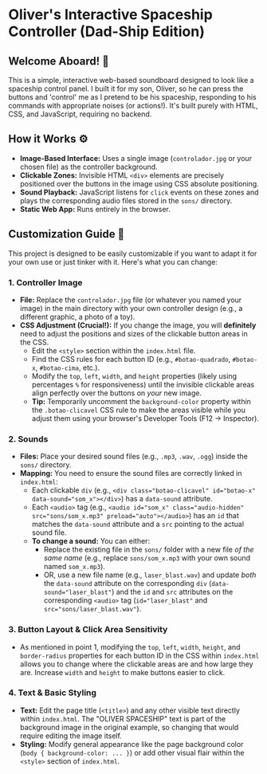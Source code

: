 # Oliver's Interactive Spaceship Controller (Dad-Ship Edition)

## Welcome Aboard! 👋

This is a simple, interactive web-based soundboard designed to look like a spaceship control panel. I built it for my son, Oliver, so he can press the buttons and 'control' me as I pretend to be his spaceship, responding to his commands with appropriate noises (or actions!). It's built purely with HTML, CSS, and JavaScript, requiring no backend.

## How it Works ⚙️

*   **Image-Based Interface:** Uses a single image (`controlador.jpg` or your chosen file) as the controller background.
*   **Clickable Zones:** Invisible HTML `<div>` elements are precisely positioned over the buttons in the image using CSS absolute positioning.
*   **Sound Playback:** JavaScript listens for `click` events on these zones and plays the corresponding audio files stored in the `sons/` directory.
*   **Static Web App:** Runs entirely in the browser.

## Customization Guide 🔧

This project is designed to be easily customizable if you want to adapt it for your own use or just tinker with it. Here's what you can change:

### 1. Controller Image

*   **File:** Replace the `controlador.jpg` file (or whatever you named your image) in the main directory with your own controller design (e.g., a different graphic, a photo of a toy).
*   **CSS Adjustment (Crucial!):** If you change the image, you will **definitely** need to adjust the positions and sizes of the clickable button areas in the CSS.
    *   Edit the `<style>` section within the `index.html` file.
    *   Find the CSS rules for each button ID (e.g., `#botao-quadrado`, `#botao-x`, `#botao-cima`, etc.).
    *   Modify the `top`, `left`, `width`, and `height` properties (likely using percentages `%` for responsiveness) until the invisible clickable areas align perfectly over the buttons on *your* new image.
    *   **Tip:** Temporarily uncomment the `background-color` property within the `.botao-clicavel` CSS rule to make the areas visible while you adjust them using your browser's Developer Tools (F12 -> Inspector).

### 2. Sounds

*   **Files:** Place your desired sound files (e.g., `.mp3`, `.wav`, `.ogg`) inside the `sons/` directory.
*   **Mapping:** You need to ensure the sound files are correctly linked in `index.html`:
    *   Each clickable `div` (e.g., `<div class="botao-clicavel" id="botao-x" data-sound="som_x"></div>`) has a `data-sound` attribute.
    *   Each `<audio>` tag (e.g., `<audio id="som_x" class="audio-hidden" src="sons/som_x.mp3" preload="auto"></audio>`) has an `id` that matches the `data-sound` attribute and a `src` pointing to the actual sound file.
    *   **To change a sound:** You can either:
        *   Replace the existing file in the `sons/` folder with a new file *of the same name* (e.g., replace `sons/som_x.mp3` with your own sound named `som_x.mp3`).
        *   OR, use a new file name (e.g., `laser_blast.wav`) and update *both* the `data-sound` attribute on the corresponding `div` (`data-sound="laser_blast"`) and the `id` and `src` attributes on the corresponding `<audio>` tag (`id="laser_blast"` and `src="sons/laser_blast.wav"`).

### 3. Button Layout & Click Area Sensitivity

*   As mentioned in point 1, modifying the `top`, `left`, `width`, `height`, and `border-radius` properties for each button ID in the CSS within `index.html` allows you to change where the clickable areas are and how large they are. Increase `width` and `height` to make buttons easier to click.

### 4. Text & Basic Styling

*   **Text:** Edit the page title (`<title>`) and any other visible text directly within `index.html`. The "OLIVER SPACESHIP" text is part of the background image in the original example, so changing that would require editing the image itself.
*   **Styling:** Modify general appearance like the page background color (`body { background-color: ... }`) or add other visual flair within the `<style>` section of `index.html`.


